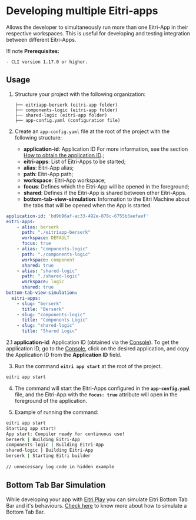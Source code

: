 # Developing multiple Eitri-apps

Allows the developer to simultaneously run more than one Eitri-App in their respective workspaces. This is useful for developing and testing integration between different Eitri-Apps.

!!! note
    **Prerequisites:**

    - CLI version 1.17.0 or higher.


## Usage

1.  Structure your project with the following organization:
    ```plaintext
    ├── eitriapp-berserk (eitri-app folder)
    ├── components-logic (eitri-app folder)
    ├── shared-logic (eitri-app folder)
    ├── app-config.yaml (configuration file)
    ```

2. Create an `app-config.yaml` file at the root of the project with the following structure:
    - **application-id**:  Application ID For more information, see the section [How to obtain the application ID](#get-application-id).;
    - **eitri-apps**: List of Eitri-Apps to be started;
    - **alias**: Eitri-App alias;
    - **path**: Eitri-App path;
    - **workspace**: Eitri-App workspace;
    - **focus**: Defines which the Eitri-App will be opened in the foreground;
    - **shared**: Defines if the Eitri-App is shared between other Eitri-Apps.
    - **bottom-tab-view-simulation**: Information to the Eitri Machine about the tabs that will be opened when the App is started.
```yaml
application-id: 'bd9b96af-ac33-492e-876c-6755b3aefaef'
eitri-apps:
    - alias: berserk
      path: "./eitriapp-berserk"
      workspace: DEFAULT
      focus: true
    - alias: "components-logic"
      path: "./components-logic"
      workspace: component
      shared: true
    - alias: "shared-logic"
      path: "./shared-logic"
      workspace: logic
      shared: true
bottom-tab-view-simulation:
  eitri-apps:
    - slug: "berserk"
      title: "Berserk"
    - slug: "components-logic"
      title: "Components Logic"
    - slug: "shared-logic"
      title: "Shared Logic"
```

<a id="get-application-id"></a>
2.1 **application-id**: Application ID (obtained via the [Console](https://console.eitri.tech)). To get the application ID, go to the [Console](https://console.eitri.tech), click on the desired application, and copy the Application ID from the **Application ID** field.

3. Run the command **`eitri app start`** at the root of the project.
```bash
eitri app start
```

4. The command will start the Eitri-Apps configured in the **`app-config.yaml`** file, and the Eitri-App with the **`focus: true`** attribute will open in the foreground of the application.

5. Example of running the command:
```bash
eitri app start
Starting app start!
App start: Compiler ready for continuous use!
berserk | Building Eitri-App
components-logic | Building Eitri-App
shared-logic | Building Eitri-App
berserk | Starting Eitri builder
    
// unnecessary log code in hidden example
```

## Bottom Tab Bar Simulation

While developing your app with [Eitri Play](eitri-play.md) you can simulate Eitri Bottom Tab Bar and it's behaviours. [Check here](quick-guides/bottom-bar-simulation.md) to know more about how to simulate a Bottom Tab Bar.